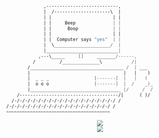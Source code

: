 ```nasm
              ,---------------------------,
              |  /---------------------\  |
              | |                       | |
              | |     Beep              | |
              | |      Boop             | |
              | |                       | |
              | |  Computer says "yes"  | |
              |  \_____________________/  |
              |___________________________|
            ,---\_____     []     _______/------,
          /         /______________\           /|
        /___________________________________ /  | ___
        |                                   |   |    )
        |  _ _ _                 [-------]  |   |   (
        |  o o o                 [-------]  |  /    _)_
        |__________________________________ |/     /  /
    /-------------------------------------/|      ( )/
  /-/-/-/-/-/-/-/-/-/-/-/-/-/-/-/-/-/-/-/ /
/-/-/-/-/-/-/-/-/-/-/-/-/-/-/-/-/-/-/-/ /
~~~~~~~~~~~~~~~~~~~~~~~~~~~~~~~~~~~~~~~

```

<div align="center">
  <img src="https://github-readme-stats.vercel.app/api?username=Angus-C-git&include_all_commits=true&theme=synthwave&show_icons=true&count_private=true">
  <br />
  <img src="https://github-readme-stats.vercel.app/api/top-langs/?username=Angus-C-git&langs_count=10&hide=html,css,makefile,batchfile&theme=synthwave">
</div>
